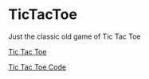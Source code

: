 # TicTacToe
 Just the classic old game of Tic Tac Toe
<p><a href="https://sternlucca.github.io/TicTacToe/">Tic Tac Toe</a></p>

<p><a href="index.html">Tic Tac Toe Code</a></p>
